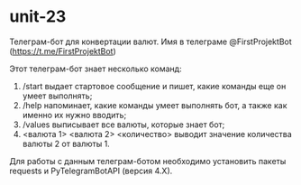 # unit-23

Телеграм-бот для конвертации валют.
Имя в телеграме @FirstProjektBot (https://t.me/FirstProjektBot)

Этот телеграм-бот знает несколько команд:
1. /start выдает стартовое сообщение и пишет, какие команды еще он умеет выполнять;
2. /help напоминает, какие команды умеет выполнять бот, а также как именно их нужно вводить;
3. /values выписывает все валюты, которые знает бот;
4. <валюта 1> <валюта 2> <количество> выводит значение количества валюты 2 от валюты 1.


Для работы с данным телеграм-ботом необходимо установить пакеты requests и PyTelegramBotAPI (версия 4.X).

